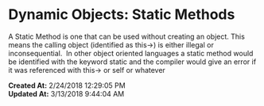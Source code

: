# Dynamic Objects: Static Methods

A Static Method is one that can be used without creating an object. This means the calling object (identified as this-&gt;) is either illegal or inconsequential.  In other object oriented languages a static method would be identified with the keyword static and the compiler would give an error if it was referenced with this-&gt; or self or whatever   

**Created At:** 2/24/2018 12:29:05 PM  
**Updated At:** 3/13/2018 9:44:04 AM  

